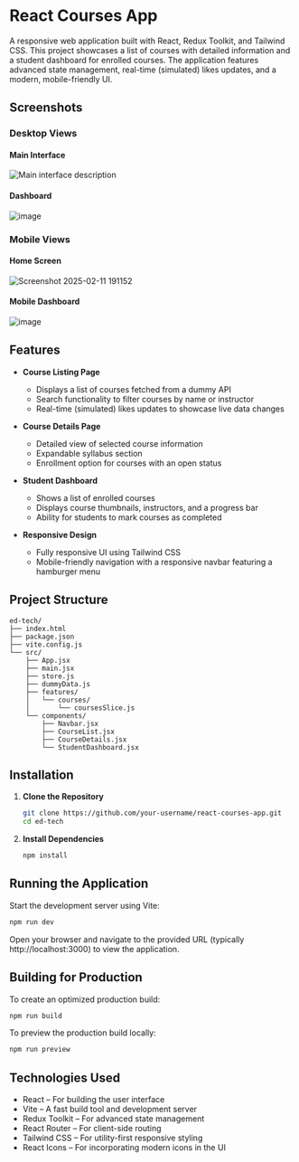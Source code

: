 # React Courses App

A responsive web application built with React, Redux Toolkit, and Tailwind CSS. This project showcases a list of courses with detailed information and a student dashboard for enrolled courses. The application features advanced state management, real-time (simulated) likes updates, and a modern, mobile-friendly UI.
## Screenshots

### Desktop Views

#### Main Interface
![Main interface description](https://github.com/user-attachments/assets/cbc499e0-14c7-4e25-b785-ff1181ea0fb8)

#### Dashboard
![image](https://github.com/user-attachments/assets/b59311e1-9f7f-4375-8987-60db2c5f9f7c)

### Mobile Views

#### Home Screen
![Screenshot 2025-02-11 191152](https://github.com/user-attachments/assets/e7677777-a655-4388-bc03-10e91c9f46f9)

#### Mobile Dashboard
![image](https://github.com/user-attachments/assets/be051090-b2cd-411b-b7d1-7b7c2995373c)

## Features

* **Course Listing Page**
  - Displays a list of courses fetched from a dummy API
  - Search functionality to filter courses by name or instructor
  - Real-time (simulated) likes updates to showcase live data changes

* **Course Details Page**
  - Detailed view of selected course information
  - Expandable syllabus section
  - Enrollment option for courses with an open status

* **Student Dashboard**
  - Shows a list of enrolled courses
  - Displays course thumbnails, instructors, and a progress bar
  - Ability for students to mark courses as completed

* **Responsive Design**
  - Fully responsive UI using Tailwind CSS
  - Mobile-friendly navigation with a responsive navbar featuring a hamburger menu

## Project Structure

```
ed-tech/
├── index.html
├── package.json
├── vite.config.js
└── src/
    ├── App.jsx
    ├── main.jsx
    ├── store.js
    ├── dummyData.js
    ├── features/
    │   └── courses/
    │       └── coursesSlice.js
    └── components/
        ├── Navbar.jsx
        ├── CourseList.jsx
        ├── CourseDetails.jsx
        └── StudentDashboard.jsx
```

## Installation

1. **Clone the Repository**
   ```bash
   git clone https://github.com/your-username/react-courses-app.git
   cd ed-tech
   ```

2. **Install Dependencies**
   ```bash
   npm install
   ```

## Running the Application

Start the development server using Vite:
```bash
npm run dev
```

Open your browser and navigate to the provided URL (typically http://localhost:3000) to view the application.

## Building for Production

To create an optimized production build:
```bash
npm run build
```

To preview the production build locally:
```bash
npm run preview
```

## Technologies Used

* React – For building the user interface
* Vite – A fast build tool and development server
* Redux Toolkit – For advanced state management
* React Router – For client-side routing
* Tailwind CSS – For utility-first responsive styling
* React Icons – For incorporating modern icons in the UI
